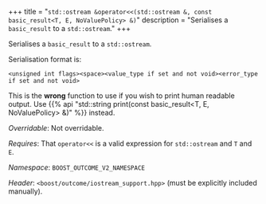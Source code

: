 +++
title = "`std::ostream &operator<<(std::ostream &, const basic_result<T, E, NoValuePolicy> &)`"
description = "Serialises a `basic_result` to a `std::ostream`."
+++

Serialises a `basic_result` to a `std::ostream`.

Serialisation format is:

```
<unsigned int flags><space><value_type if set and not void><error_type if set and not void>
```

This is the **wrong** function to use if you wish to print human readable output.
Use {{% api "std::string print(const basic_result<T, E, NoValuePolicy> &)" %}} instead.

*Overridable*: Not overridable.

*Requires*: That `operator<<` is a valid expression for `std::ostream` and `T` and `E`.

*Namespace*: `BOOST_OUTCOME_V2_NAMESPACE`

*Header*: `<boost/outcome/iostream_support.hpp>` (must be explicitly included manually).
